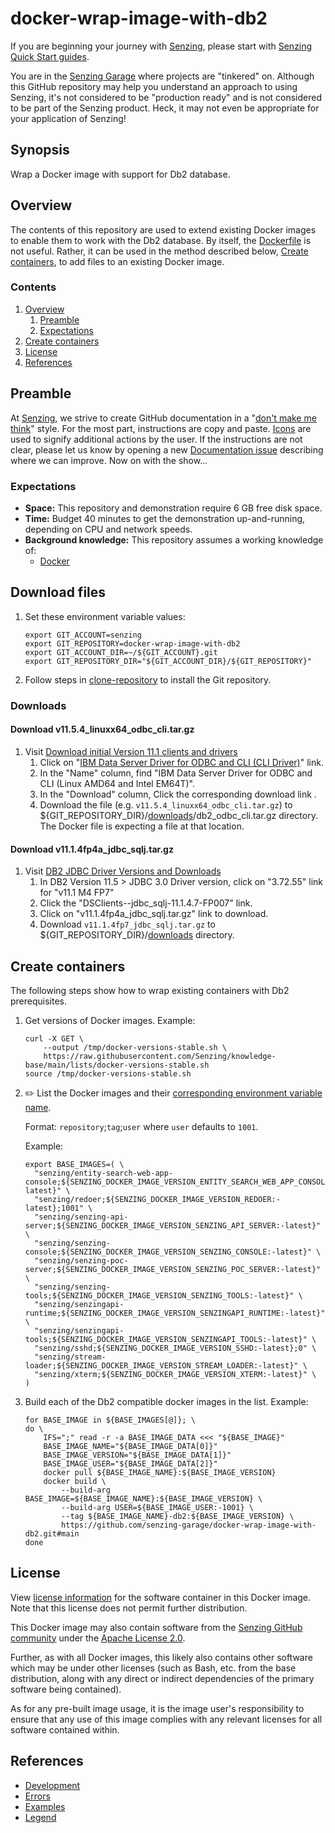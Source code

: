 # docker-wrap-image-with-db2

If you are beginning your journey with [Senzing],
please start with [Senzing Quick Start guides].

You are in the [Senzing Garage] where projects are "tinkered" on.
Although this GitHub repository may help you understand an approach to using Senzing,
it's not considered to be "production ready" and is not considered to be part of the Senzing product.
Heck, it may not even be appropriate for your application of Senzing!

## Synopsis

Wrap a Docker image with support for Db2 database.

## Overview

The contents of this repository are used to extend existing Docker images
to enable them to work with the Db2 database.
By itself, the [Dockerfile] is not useful.
Rather, it can be used in the method described below,
[Create containers], to add files to an existing Docker image.

### Contents

1. [Overview]
   1. [Preamble]
   1. [Expectations]
1. [Create containers]
1. [License]
1. [References]

## Preamble

At [Senzing], we strive to create GitHub documentation in a "[don't make me think]" style.
For the most part, instructions are copy and paste. [Icons] are used to signify additional
actions by the user. If the instructions are not clear, please let us know by opening a new
[Documentation issue] describing where we can improve. Now on with the show...

### Expectations

- **Space:** This repository and demonstration require 6 GB free disk space.
- **Time:** Budget 40 minutes to get the demonstration up-and-running, depending on CPU and network speeds.
- **Background knowledge:** This repository assumes a working knowledge of:
  - [Docker]

## Download files

1. Set these environment variable values:

   ```console
   export GIT_ACCOUNT=senzing
   export GIT_REPOSITORY=docker-wrap-image-with-db2
   export GIT_ACCOUNT_DIR=~/${GIT_ACCOUNT}.git
   export GIT_REPOSITORY_DIR="${GIT_ACCOUNT_DIR}/${GIT_REPOSITORY}"

   ```

1. Follow steps in [clone-repository] to install the Git repository.

### Downloads

#### Download v11.5.4_linuxx64_odbc_cli.tar.gz

1. Visit [Download initial Version 11.1 clients and drivers]
   1. Click on "[IBM Data Server Driver for ODBC and CLI (CLI Driver)]" link.
   1. In the "Name" column, find "IBM Data Server Driver for ODBC and CLI (Linux AMD64 and Intel EM64T)".
   1. In the "Download" column, Click the corresponding download link .
   1. Download the file (e.g. `v11.5.4_linuxx64_odbc_cli.tar.gz`) to ${GIT_REPOSITORY_DIR}/[downloads]/db2_odbc_cli.tar.gz directory.
      The Docker file is expecting a file at that location.

#### Download v11.1.4fp4a_jdbc_sqlj.tar.gz

1. Visit [DB2 JDBC Driver Versions and Downloads]
   1. In DB2 Version 11.5 > JDBC 3.0 Driver version, click on "3.72.55" link for "v11.1 M4 FP7"
   1. Click the "DSClients--jdbc_sqlj-11.1.4.7-FP007" link.
   1. Click on "v11.1.4fp4a_jdbc_sqlj.tar.gz" link to download.
   1. Download `v11.1.4fp7_jdbc_sqlj.tar.gz` to ${GIT_REPOSITORY_DIR}/[downloads] directory.

## Create containers

The following steps show how to wrap existing containers with Db2 prerequisites.

1. Get versions of Docker images.
   Example:

   ```console
   curl -X GET \
       --output /tmp/docker-versions-stable.sh \
       https://raw.githubusercontent.com/Senzing/knowledge-base/main/lists/docker-versions-stable.sh
   source /tmp/docker-versions-stable.sh

   ```

1. :pencil2: List the Docker images and their
   [corresponding environment variable name].

   Format: `repository`;`tag`;`user` where `user` defaults to `1001`.

   Example:

   ```console
   export BASE_IMAGES=( \
     "senzing/entity-search-web-app-console;${SENZING_DOCKER_IMAGE_VERSION_ENTITY_SEARCH_WEB_APP_CONSOLE:-latest}" \
     "senzing/redoer;${SENZING_DOCKER_IMAGE_VERSION_REDOER:-latest};1001" \
     "senzing/senzing-api-server;${SENZING_DOCKER_IMAGE_VERSION_SENZING_API_SERVER:-latest}" \
     "senzing/senzing-console;${SENZING_DOCKER_IMAGE_VERSION_SENZING_CONSOLE:-latest}" \
     "senzing/senzing-poc-server;${SENZING_DOCKER_IMAGE_VERSION_SENZING_POC_SERVER:-latest}" \
     "senzing/senzing-tools;${SENZING_DOCKER_IMAGE_VERSION_SENZING_TOOLS:-latest}" \
     "senzing/senzingapi-runtime;${SENZING_DOCKER_IMAGE_VERSION_SENZINGAPI_RUNTIME:-latest}" \
     "senzing/senzingapi-tools;${SENZING_DOCKER_IMAGE_VERSION_SENZINGAPI_TOOLS:-latest}" \
     "senzing/sshd;${SENZING_DOCKER_IMAGE_VERSION_SSHD:-latest};0" \
     "senzing/stream-loader;${SENZING_DOCKER_IMAGE_VERSION_STREAM_LOADER:-latest}" \
     "senzing/xterm;${SENZING_DOCKER_IMAGE_VERSION_XTERM:-latest}" \
   )

   ```

1. Build each of the Db2 compatible docker images in the list.
   Example:

   ```console
   for BASE_IMAGE in ${BASE_IMAGES[@]}; \
   do \
       IFS=";" read -r -a BASE_IMAGE_DATA <<< "${BASE_IMAGE}"
       BASE_IMAGE_NAME="${BASE_IMAGE_DATA[0]}"
       BASE_IMAGE_VERSION="${BASE_IMAGE_DATA[1]}"
       BASE_IMAGE_USER="${BASE_IMAGE_DATA[2]}"
       docker pull ${BASE_IMAGE_NAME}:${BASE_IMAGE_VERSION}
       docker build \
           --build-arg BASE_IMAGE=${BASE_IMAGE_NAME}:${BASE_IMAGE_VERSION} \
           --build-arg USER=${BASE_IMAGE_USER:-1001} \
           --tag ${BASE_IMAGE_NAME}-db2:${BASE_IMAGE_VERSION} \
           https://github.com/senzing-garage/docker-wrap-image-with-db2.git#main
   done

   ```

## License

View [license information] for the software container in this Docker image.
Note that this license does not permit further distribution.

This Docker image may also contain software from the
[Senzing GitHub community] under the [Apache License 2.0].

Further, as with all Docker images,
this likely also contains other software which may be under other licenses
(such as Bash, etc. from the base distribution,
along with any direct or indirect dependencies of the primary software being contained).

As for any pre-built image usage,
it is the image user's responsibility to ensure that any use of this image complies
with any relevant licenses for all software contained within.

## References

- [Development]
- [Errors]
- [Examples]
- [Legend]

[Apache License 2.0]: https://www.apache.org/licenses/LICENSE-2.0
[clone-repository]: https://github.com/senzing-garage/knowledge-base/blob/main/HOWTO/clone-repository.md
[corresponding environment variable name]: https://github.com/senzing-garage/knowledge-base/blob/main/lists/docker-versions-stable.sh
[Create containers]: #create-containers
[DB2 JDBC Driver Versions and Downloads]: http://www-01.ibm.com/support/docview.wss?uid=swg21363866
[Development]: docs/development.md
[Docker]: https://github.com/senzing-garage/knowledge-base/blob/main/WHATIS/docker.md
[Dockerfile]: Dockerfile
[Documentation issue]: https://github.com/senzing-garage/docker-wrap-image-with-db2/issues/new?template=documentation_request.md
[don't make me think]: https://github.com/senzing-garage/knowledge-base/blob/main/WHATIS/dont-make-me-think.md
[Download initial Version 11.1 clients and drivers]: http://www-01.ibm.com/support/docview.wss?uid=swg21385217
[downloads]: ./downloads
[Errors]: docs/errors.md
[Examples]: docs/examples.md
[Expectations]: #expectations
[IBM Data Server Driver for ODBC and CLI (CLI Driver)]: https://epwt-www.mybluemix.net/software/support/trial/cst/programwebsite.wss?siteId=849&h=null&p=null
[Icons]: https://github.com/senzing-garage/knowledge-base/blob/main/lists/legend.md
[Legend]: https://github.com/senzing-garage/knowledge-base/blob/main/lists/legend.md
[license information]: https://senzing.com/end-user-license-agreement/
[License]: #license
[Overview]: #overview
[Preamble]: #preamble
[References]: #references
[Senzing Garage]: https://github.com/senzing-garage
[Senzing GitHub community]: https://github.com/senzing-garage/
[Senzing Quick Start guides]: https://docs.senzing.com/quickstart/
[Senzing]: https://senzing.com/
